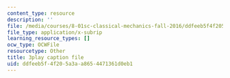 ```yaml
---
content_type: resource
description: ''
file: /media/courses/8-01sc-classical-mechanics-fall-2016/ddfeeb5f4f205a3aa8654471361d0eb1_1s6_4qX-u2o.vtt
file_type: application/x-subrip
learning_resource_types: []
ocw_type: OCWFile
resourcetype: Other
title: 3play caption file
uid: ddfeeb5f-4f20-5a3a-a865-4471361d0eb1
---
```

